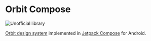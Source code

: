 Orbit Compose
=============

![Unofficial library](https://img.shields.io/badge/Kiwi.com-unofficial%20library-00A991)

[Orbit design system](https://orbit.kiwi) implemented in [Jetpack Compose](https://developer.android.com/jetpack/compose) for Android.
